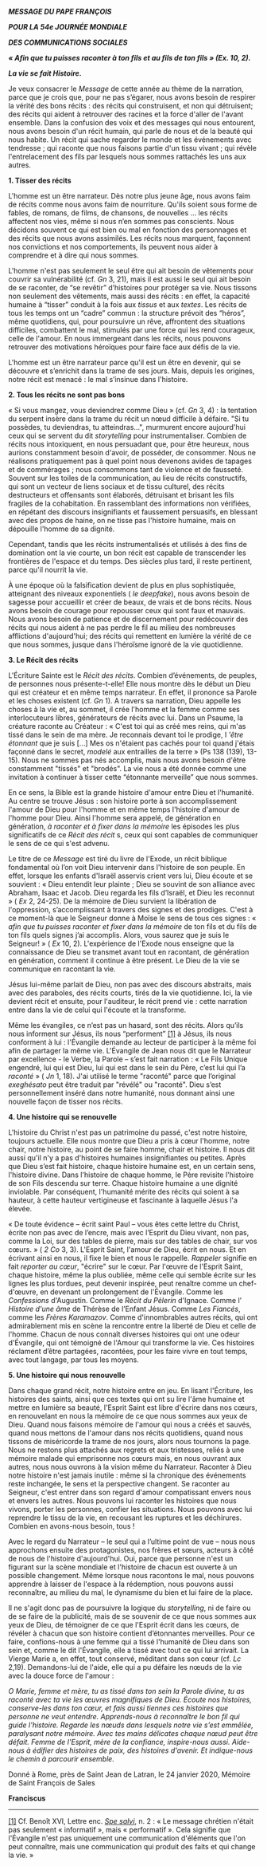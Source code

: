 ***MESSAGE DU PAPE FRANÇOIS***

***POUR LA 54e JOURNÉE MONDIALE***

***DES COMMUNICATIONS SOCIALES***

***« Afin que tu puisses raconter à ton fils et au fils de ton fils » (Ex. 10, 2).***

***La vie se fait Histoire.***

Je veux consacrer le *Message* de cette année au thème de la narration, parce que je crois que, pour ne pas s’égarer, nous avons besoin de respirer la vérité des bons récits : des récits qui construisent, et non qui détruisent; des récits qui aident à retrouver des racines et la force d'aller de l'avant ensemble. Dans la confusion des voix et des messages qui nous entourent, nous avons besoin d'un récit humain, qui parle de nous et de la beauté qui nous habite. Un récit qui sache regarder le monde et les événements avec tendresse ; qui raconte que nous faisons partie d'un tissu vivant ; qui révèle l'entrelacement des fils par lesquels nous sommes rattachés les uns aux autres.

**1\. Tisser des récits**

L'homme est un être narrateur. Dès notre plus jeune âge, nous avons faim de récits comme nous avons faim de nourriture. Qu'ils soient sous forme de fables, de romans, de films, de chansons, de nouvelles ... les récits affectent nos vies, même si nous n’en sommes pas conscients. Nous décidons souvent ce qui est bien ou mal en fonction des personnages et des récits que nous avons assimilés. Les récits nous marquent, façonnent nos convictions et nos comportements, ils peuvent nous aider à comprendre et à dire qui nous sommes.

L'homme n'est pas seulement le seul être qui ait besoin de vêtements pour couvrir sa vulnérabilité (cf. *Gn* 3, 21), mais il est aussi le seul qui ait besoin de se raconter, de “se revêtir” d’histoires pour protéger sa vie. Nous tissons non seulement des vêtements, mais aussi des récits : en effet, la capacité humaine à “tisser” conduit à la fois aux *tissus* et aux *textes*. Les récits de tous les temps ont un “cadre” commun : la structure prévoit des “héros”, même quotidiens, qui, pour poursuivre un rêve, affrontent des situations difficiles, combattent le mal, stimulés par une force qui les rend courageux, celle de l'amour. En nous immergeant dans les récits, nous pouvons retrouver des motivations héroïques pour faire face aux défis de la vie.

L'homme est un être narrateur parce qu'il est un être en devenir, qui se découvre et s’enrichit dans la trame de ses jours. Mais, depuis les origines, notre récit est menacé : le mal s’insinue dans l'histoire.

**2\. Tous les récits ne sont pas bons**

« Si vous mangez, vous deviendrez comme Dieu » (cf. *Gn* 3, 4) : la tentation du serpent insère dans la trame du récit un nœud difficile à défaire. "Si tu possèdes, tu deviendras, tu atteindras...", murmurent encore aujourd'hui ceux qui se servent du dit *storytelling* pour instrumentaliser. Combien de récits nous intoxiquent, en nous persuadant que, pour être heureux, nous aurions constamment besoin d'avoir, de posséder, de consommer. Nous ne réalisons pratiquement pas à quel point nous devenons avides de tapages et de commérages ; nous consommons tant de violence et de fausseté. Souvent sur les toiles de la communication, au lieu de récits constructifs, qui sont un vecteur de liens sociaux et de tissu culturel, des récits destructeurs et offensants sont élaborés, détruisant et brisant les fils fragiles de la cohabitation. En rassemblant des informations non vérifiées, en répétant des discours insignifiants et faussement persuasifs, en blessant avec des propos de haine, on ne tisse pas l'histoire humaine, mais on dépouille l'homme de sa dignité.

Cependant, tandis que les récits instrumentalisés et utilisés à des fins de domination ont la vie courte, un bon récit est capable de transcender les frontières de l'espace et du temps. Des siècles plus tard, il reste pertinent, parce qu'il nourrit la vie.

À une époque où la falsification devient de plus en plus sophistiquée, atteignant des niveaux exponentiels ( *le deepfake*), nous avons besoin de sagesse pour accueillir et créer de beaux, de vrais et de bons récits. Nous avons besoin de courage pour repousser ceux qui sont faux et mauvais. Nous avons besoin de patience et de discernement pour redécouvrir des récits qui nous aident à ne pas perdre le fil au milieu des nombreuses afflictions d'aujourd'hui; des récits qui remettent en lumière la vérité de ce que nous sommes, jusque dans l'héroïsme ignoré de la vie quotidienne.

**3\. Le Récit des récits**

L'Écriture Sainte est le *Récit des récits*. Combien d’événements, de peuples, de personnes nous présente-t-elle! Elle nous montre dès le début un Dieu qui est créateur et en même temps narrateur. En effet, il prononce sa Parole et les choses existent (cf. *Gn* 1). A travers sa narration, Dieu appelle les choses à la vie et, au sommet, il crée l'homme et la femme comme ses interlocuteurs libres, générateurs de récits avec lui. Dans un Psaume, la créature raconte au Créateur : « C'est toi qui as créé mes reins, qui m'as tissé dans le sein de ma mère. Je reconnais devant toi le prodige, l *'être étonnant* que je suis \[...\] Mes os n'étaient pas cachés pour toi quand j'étais façonné dans le secret, *modelé* aux entrailles de la terre » (Ps 138 (139), 13-15). Nous ne sommes pas nés accomplis, mais nous avons besoin d'être constamment "tissés" et "brodés". La vie nous a été donnée comme une invitation à continuer à tisser cette “étonnante merveille” que nous sommes.

En ce sens, la Bible est la grande histoire d'amour entre Dieu et l'humanité. Au centre se trouve Jésus : son histoire porte à son accomplissement l'amour de Dieu pour l'homme et en même temps l'histoire d'amour de l'homme pour Dieu. Ainsi l'homme sera appelé, de génération en génération, *à raconter et à fixer dans la mémoire* les épisodes les plus significatifs de ce *Récit des récit* s, ceux qui sont capables de communiquer le sens de ce qui s'est advenu.

Le titre de ce *Message* est tiré du livre de l'Exode, un récit biblique fondamental où l’on voit Dieu intervenir dans l'histoire de son peuple. En effet, lorsque les enfants d'Israël asservis crient vers lui, Dieu écoute et se souvient : « Dieu entendit leur plainte ; Dieu se souvint de son alliance avec Abraham, Isaac et Jacob. Dieu regarda les fils d’Israël, et Dieu les reconnut » ( *Ex* 2, 24-25). De la mémoire de Dieu survient la libération de l'oppression, s’accomplissant à travers des signes et des prodiges. C'est à ce moment-là que le Seigneur donne à Moïse le sens de tous ces signes : « *afin que tu puisses raconter et fixer dans la mémoire* de ton fils et du fils de ton fils quels signes j’ai accomplis. Alors, vous saurez que je suis le Seigneur! » ( *Ex* 10, 2). L'expérience de l'Exode nous enseigne que la connaissance de Dieu se transmet avant tout en racontant, de génération en génération, comment il continue à être présent. Le Dieu de la vie se communique en racontant la vie.

Jésus lui-même parlait de Dieu, non pas avec des discours abstraits, mais avec des paraboles, des récits courts, tirés de la vie quotidienne. Ici, la vie devient récit et ensuite, pour l'auditeur, le récit prend vie : cette narration entre dans la vie de celui qui l'écoute et la transforme.

Même les évangiles, ce n’est pas un hasard, sont des récits. Alors qu’ils nous informent sur Jésus, ils nous “performent” [\[1\]](#_ftn1 "") à Jésus, ils nous conforment à lui : l'Évangile demande au lecteur de participer à la même foi afin de partager la même vie. L'Évangile de Jean nous dit que le Narrateur par excellence - le Verbe, la Parole – s’est fait narration : « Le Fils Unique engendré, lui qui est Dieu, lui qui est dans le sein du Père, c’est lui qui l’a *raconté* » ( *Jn* 1, 18). J'ai utilisé le terme "raconté" parce que l’original *exeghésato* peut être traduit par "révélé" ou "raconté". Dieu s’est personnellement inséré dans notre humanité, nous donnant ainsi une nouvelle façon de tisser nos récits.

**4\. Une histoire qui se renouvelle**

L'histoire du Christ n'est pas un patrimoine du passé, c'est notre histoire, toujours actuelle. Elle nous montre que Dieu a pris à cœur l'homme, notre chair, notre histoire, au point de se faire homme, chair et histoire. Il nous dit aussi qu'il n'y a pas d'histoires humaines insignifiantes ou petites. Après que Dieu s’est fait histoire, chaque histoire humaine est, en un certain sens, l'histoire divine. Dans l'histoire de chaque homme, le Père revisite l'histoire de son Fils descendu sur terre. Chaque histoire humaine a une dignité inviolable. Par conséquent, l'humanité mérite des récits qui soient à sa hauteur, à cette hauteur vertigineuse et fascinante à laquelle Jésus l'a élevée.

« De toute évidence – écrit saint Paul – vous êtes cette lettre du Christ, écrite non pas avec de l’encre, mais avec l’Esprit du Dieu vivant, non pas, comme la Loi, sur des tables de pierre, mais sur des tables de chair, sur vos cœurs. » ( *2 Co* 3, 3). L'Esprit Saint, l'amour de Dieu, écrit en nous. Et en écrivant ainsi en nous, il fixe le bien et nous le rappelle. *Rappeler* signifie en fait *reporter au cœur*, "écrire" sur le cœur. Par l'œuvre de l'Esprit Saint, chaque histoire, même la plus oubliée, même celle qui semble écrite sur les lignes les plus tordues, peut devenir inspirée, peut renaître comme un chef-d'œuvre, en devenant un prolongement de l'Évangile. Comme les *Confessions* d'Augustin. Comme le *Récit du Pèlerin* d'Ignace. Comme l’ *Histoire d'une âme* de Thérèse de l’Enfant Jésus. Comme *Les Fiancés*, comme les *Frères Karamazov*. Comme d'innombrables autres récits, qui ont admirablement mis en scène la rencontre entre la liberté de Dieu et celle de l'homme. Chacun de nous connaît diverses histoires qui ont une odeur d'Évangile, qui ont témoigné de l'Amour qui transforme la vie. Ces histoires réclament d’être partagées, racontées, pour les faire vivre en tout temps, avec tout langage, par tous les moyens.

**5\. Une histoire qui nous renouvelle**

Dans chaque grand récit, notre histoire entre en jeu. En lisant l'Écriture, les histoires des saints, ainsi que ces textes qui ont su lire l'âme humaine et mettre en lumière sa beauté, l'Esprit Saint est libre d'écrire dans nos cœurs, en renouvelant en nous la mémoire de ce que nous sommes aux yeux de Dieu. Quand nous faisons mémoire de l'amour qui nous a créés et sauvés, quand nous mettons de l'amour dans nos récits quotidiens, quand nous tissons de miséricorde la trame de nos jours, alors nous tournons la page. Nous ne restons plus attachés aux regrets et aux tristesses, reliés à une mémoire malade qui emprisonne nos cœurs mais, en nous ouvrant aux autres, nous nous ouvrons à la vision même du Narrateur. Raconter à Dieu notre histoire n'est jamais inutile : même si la chronique des événements reste inchangée, le sens et la perspective changent. Se raconter au Seigneur, c'est entrer dans son regard d'amour compatissant envers nous et envers les autres. Nous pouvons lui raconter les histoires que nous vivons, porter les personnes, confier les situations. Nous pouvons avec lui reprendre le tissu de la vie, en recousant les ruptures et les déchirures. Combien en avons-nous besoin, tous !

Avec le regard du Narrateur – le seul qui a l’ultime point de vue – nous nous approchons ensuite des protagonistes, nos frères et sœurs, acteurs à côté de nous de l'histoire d'aujourd'hui. Oui, parce que personne n'est un figurant sur la scène mondiale et l'histoire de chacun est ouverte à un possible changement. Même lorsque nous racontons le mal, nous pouvons apprendre à laisser de l'espace à la rédemption, nous pouvons aussi reconnaître, au milieu du mal, le dynamisme du bien et lui faire de la place.

Il ne s'agit donc pas de poursuivre la logique du *storytelling*, ni de faire ou de se faire de la publicité, mais de se souvenir de ce que nous sommes aux yeux de Dieu, de témoigner de ce que l'Esprit écrit dans les cœurs, de révéler à chacun que son histoire contient d’étonnantes merveilles. Pour ce faire, confions-nous à une femme qui a tissé l'humanité de Dieu dans son sein et, comme le dit l'Évangile, elle a tissé avec tout ce qui lui arrivait. La Vierge Marie a, en effet, tout conservé, méditant dans son cœur (cf. *Lc* 2,19). Demandons-lui de l'aide, elle qui a pu défaire les nœuds de la vie avec la douce force de l'amour :

*O Marie, femme et mère, tu as tissé dans ton sein la Parole divine, tu as raconté avec ta vie les œuvres magnifiques de Dieu. Écoute nos histoires, conserve-les dans ton cœur, et fais aussi tiennes ces histoires que personne ne veut entendre. Apprends-nous à reconnaître le bon fil qui guide l'histoire. Regarde les nœuds dans lesquels notre vie s’est emmêlée, paralysant notre mémoire. Avec tes mains délicates chaque nœud peut être défait. Femme de l'Esprit, mère de la confiance, inspire-nous aussi. Aide-nous à édifier des histoires de paix, des histoires d'avenir. Et indique-nous le chemin à parcourir ensemble.*

Donné à Rome, près de Saint Jean de Latran, le 24 janvier 2020, Mémoire de Saint François de Sales

**Franciscus**

* * *

[\[1\]](#_ftnref1 "") Cf. Benoît XVI, Lettre enc. *[Spe salvi](http://www.vatican.va/content/benedict-xvi/fr/encyclicals/documents/hf_ben-xvi_enc_20071130_spe-salvi.html)*, n. 2 : « Le message chrétien n'était pas seulement « informatif », mais « performatif ». Cela signifie que l'Évangile n'est pas uniquement une communication d'éléments que l'on peut connaître, mais une communication qui produit des faits et qui change la vie. »